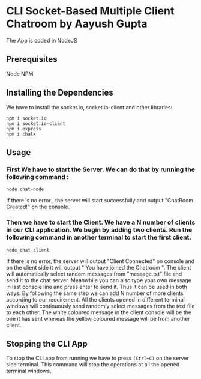 # CLI Socket-Based Multiple Client Chatroom by Aayush Gupta
The App is coded in NodeJS

## Prerequisites
Node
NPM

## Installing the Dependencies
We have to install the socket.io, socket.io-client and other libraries:
```
npm i socket.io
npm i socket.io-client
npm i express
npm i chalk
```

## Usage
### First We have to start the Server. We can do that by running the following command :
```
node chat-node
```
If there is no error , the server will start successfully and output "ChatRoom Created!" on the console.

### Then we have to start the Client. We have a N number of clients in our CLI application. We begin by adding two clients. Run the following command in another terminal to start the first client.

```
node chat-client
```
If there is no error, the server will output "Client Connected" on console and on the client side it will output " You have joined the Chatroom ". The client will automatically select random messages from "message.txt" file and send it to the chat server. Meanwhile you can also type your own message in last console line and press enter to send it. Thus it can be used in both ways.
By following the same step we can add N number of more clients according to our requirement.
All the clients opened in different terminal windows will continuously send randomly select messages from the text file to each other. The white coloured message in the client console will be the one it has sent whereas the yellow coloured message will be from another client.

## Stopping the CLI App
To stop the CLI app from running we have to press ```(Ctrl+C)``` on the server side terminal. This command will stop the operations at all the opened terminal windows.
